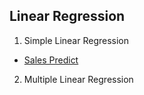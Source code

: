 ## Linear Regression
1. Simple Linear Regression
  * [Sales Predict](Simple%20Linear%20Regression/README.md)
2. Multiple Linear Regression
